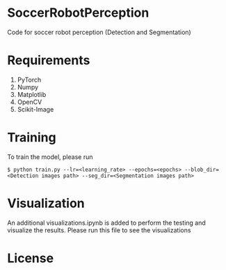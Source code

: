 # SoccerRobotPerception
Code for soccer robot perception (Detection and Segmentation)

# Requirements
1. PyTorch
2. Numpy
3. Matplotlib
4. OpenCV
5. Scikit-Image

# Training

To train the model, please run

```
$ python train.py --lr=<learning_rate> --epochs=<epochs> --blob_dir=<Detection images path> --seg_dir=<Segmentation images path>
```

# Visualization

An additional visualizations.ipynb is added to perform the testing and visualize the results. Please run this file to see the visualizations

# License
